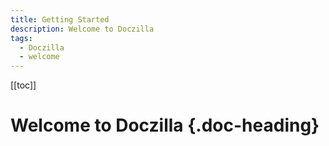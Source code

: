 ```yaml
---
title: Getting Started
description: Welcome to Doczilla
tags:
  - Doczilla
  - welcome
---
```


[[toc]]

# Welcome to Doczilla {.doc-heading}
